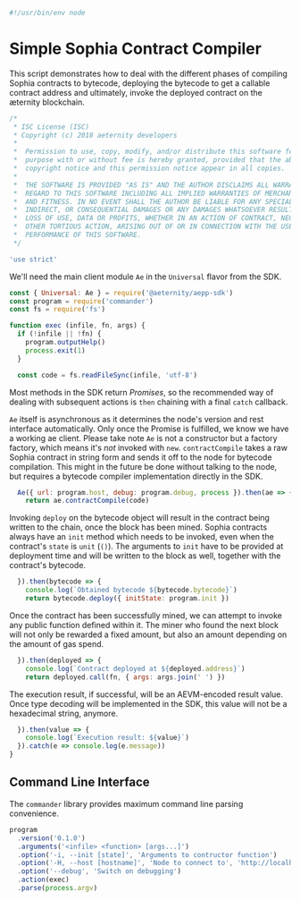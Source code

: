 





  

```js
#!/usr/bin/env node

```







# Simple Sophia Contract Compiler

This script demonstrates how to deal with the different phases of compiling
Sophia contracts to bytecode, deploying the bytecode to get a callable
contract address and ultimately, invoke the deployed contract on the
æternity blockchain.


  

```js
/*
 * ISC License (ISC)
 * Copyright (c) 2018 aeternity developers
 *
 *  Permission to use, copy, modify, and/or distribute this software for any
 *  purpose with or without fee is hereby granted, provided that the above
 *  copyright notice and this permission notice appear in all copies.
 *
 *  THE SOFTWARE IS PROVIDED "AS IS" AND THE AUTHOR DISCLAIMS ALL WARRANTIES WITH
 *  REGARD TO THIS SOFTWARE INCLUDING ALL IMPLIED WARRANTIES OF MERCHANTABILITY
 *  AND FITNESS. IN NO EVENT SHALL THE AUTHOR BE LIABLE FOR ANY SPECIAL, DIRECT,
 *  INDIRECT, OR CONSEQUENTIAL DAMAGES OR ANY DAMAGES WHATSOEVER RESULTING FROM
 *  LOSS OF USE, DATA OR PROFITS, WHETHER IN AN ACTION OF CONTRACT, NEGLIGENCE OR
 *  OTHER TORTIOUS ACTION, ARISING OUT OF OR IN CONNECTION WITH THE USE OR
 *  PERFORMANCE OF THIS SOFTWARE.
 */

'use strict'


```







We'll need the main client module `Ae` in the `Universal` flavor from the SDK.


  

```js
const { Universal: Ae } = require('@aeternity/aepp-sdk')
const program = require('commander')
const fs = require('fs')

function exec (infile, fn, args) {
  if (!infile || !fn) {
    program.outputHelp()
    process.exit(1)
  }

  const code = fs.readFileSync(infile, 'utf-8')


```







Most methods in the SDK return _Promises_, so the recommended way of
dealing with subsequent actions is `then` chaining with a final `catch`
callback.








`Ae` itself is asynchronous as it determines the node's version and
rest interface automatically. Only once the Promise is fulfilled, we know
we have a working ae client. Please take note `Ae` is not a constructor but
a factory factory, which means it's *not* invoked with `new`.
`contractCompile` takes a raw Sophia contract in string form and sends it
off to the node for bytecode compilation. This might in the future be done
without talking to the node, but requires a bytecode compiler
implementation directly in the SDK.


  

```js
  Ae({ url: program.host, debug: program.debug, process }).then(ae => {
    return ae.contractCompile(code)

```







Invoking `deploy` on the bytecode object will result in the contract
being written to the chain, once the block has been mined.
Sophia contracts always have an `init` method which needs to be invoked,
even when the contract's `state` is `unit` (`()`). The arguments to
`init` have to be provided at deployment time and will be written to the
block as well, together with the contract's bytecode.


  

```js
  }).then(bytecode => {
    console.log(`Obtained bytecode ${bytecode.bytecode}`)
    return bytecode.deploy({ initState: program.init })

```







Once the contract has been successfully mined, we can attempt to invoke
any public function defined within it. The miner who found the next block
will not only be rewarded a fixed amount, but also an amount depending on
the amount of gas spend.


  

```js
  }).then(deployed => {
    console.log(`Contract deployed at ${deployed.address}`)
    return deployed.call(fn, { args: args.join(' ') })

```







The execution result, if successful, will be an AEVM-encoded result
value. Once type decoding will be implemented in the SDK, this value will
not be a hexadecimal string, anymore.


  

```js
  }).then(value => {
    console.log(`Execution result: ${value}`)
  }).catch(e => console.log(e.message))
}


```







## Command Line Interface

The `commander` library provides maximum command line parsing convenience.


  

```js
program
  .version('0.1.0')
  .arguments('<infile> <function> [args...]')
  .option('-i, --init [state]', 'Arguments to contructor function')
  .option('-H, --host [hostname]', 'Node to connect to', 'http://localhost:3013')
  .option('--debug', 'Switch on debugging')
  .action(exec)
  .parse(process.argv)


```




